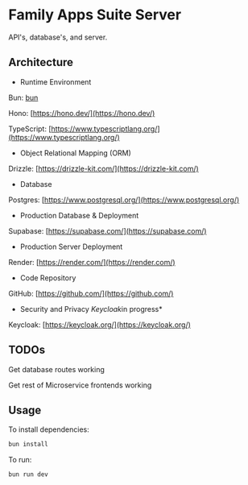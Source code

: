 # Family Apps Suite Server

API's, database's, and server.

## Architecture

- Runtime Environment

Bun: [bun](https://bun.sh/)

Hono: [https://hono.dev/](https://hono.dev/)

TypeScript: [https://www.typescriptlang.org/](https://www.typescriptlang.org/)

- Object Relational Mapping (ORM)

Drizzle: [https://drizzle-kit.com/](https://drizzle-kit.com/)

- Database

Postgres: [https://www.postgresql.org/](https://www.postgresql.org/)

- Production Database & Deployment

Supabase: [https://supabase.com/](https://supabase.com/)

- Production Server Deployment

Render: [https://render.com/](https://render.com/)

- Code Repository

GitHub: [https://github.com/](https://github.com/)

- Security and Privacy *Keycloak*in progress*

Keycloak: [https://keycloak.org/](https://keycloak.org/)

## TODOs

Get database routes working

Get rest of Microservice frontends working

## Usage

To install dependencies:
```sh
bun install
```

To run:
```sh
bun run dev
```
